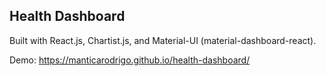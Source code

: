 ## Health Dashboard

Built with React.js, Chartist.js, and Material-UI (material-dashboard-react).

Demo: https://manticarodrigo.github.io/health-dashboard/